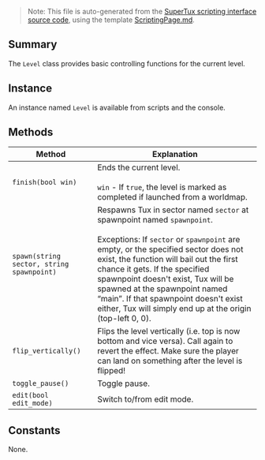 > Note: This file is auto-generated from the [SuperTux scripting interface source code](https://github.com/SuperTux/supertux/tree/master/src/scripting), using the template [ScriptingPage.md](https://github.com/SuperTux/wiki/tree/master/templates/ScriptingPage.md).

Summary
-------

The `Level` class provides basic controlling functions for the current level.

Instance
--------

An instance named `Level` is available from scripts and the console. 

Methods
-------

Method | Explanation
-------|-------
`finish(bool win)` | Ends the current level. <br /><br /> `win` - If `true`, the level is marked as completed if launched from a worldmap. 
`spawn(string sector, string spawnpoint)` | Respawns Tux in sector named `sector` at spawnpoint named `spawnpoint`. <br /><br /> Exceptions: If `sector` or `spawnpoint` are empty, or the specified sector does not exist, the function will bail out the first chance it gets. If the specified spawnpoint doesn't exist, Tux will be spawned at the spawnpoint named “main”. If that spawnpoint doesn't exist either, Tux will simply end up at the origin (top-left 0, 0). 
`flip_vertically()` | Flips the level vertically (i.e. top is now bottom and vice versa). Call again to revert the effect. Make sure the player can land on something after the level is flipped! 
`toggle_pause()` | Toggle pause. 
`edit(bool edit_mode)` | Switch to/from edit mode. 


Constants
---------

None.
